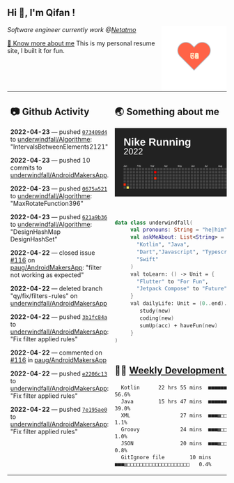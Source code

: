 <h2> Hi 👋, I'm Qifan ! </h2>
<a href="https://github.com/underwindfall/iBeats"><img align="right" width="150px" src="https://raw.githubusercontent.com/underwindfall/iBeats/main/files/heart.svg"/></a>
<p><em>Software engineer currently work @<a href="https://www.netatmo.com">Netatmo</a></em></p>
<p><a href="https://qifanyang.com/resume" target="_blank"> 🔭 Know more about me</a> This is my personal resume site, I built it for fun.</p>
<table><tr><td valign="top" rowspan="2">

 ## 📷 Github Activity
 <!-- githubActivity starts -->
  **2022-04-23** — pushed [`073409d4`](https://github.com/underwindfall/Algorithme/commit/073409d4421b0c68753ca501cb01049e3e4e5611) to [underwindfall/Algorithme](https://api.github.com/repos/underwindfall/Algorithme): "IntervalsBetweenElements2121"

  **2022-04-23** — pushed 10 commits to [underwindfall/AndroidMakersApp](https://api.github.com/repos/underwindfall/AndroidMakersApp).

  **2022-04-23** — pushed [`0675a521`](https://github.com/underwindfall/Algorithme/commit/0675a521482d5323310c049bb8b33603ab43c98f) to [underwindfall/Algorithme](https://api.github.com/repos/underwindfall/Algorithme): "MaxRotateFunction396"

  **2022-04-23** — pushed [`621a9b36`](https://github.com/underwindfall/Algorithme/commit/621a9b363423b4568486d9227125ff590778b895) to [underwindfall/Algorithme](https://api.github.com/repos/underwindfall/Algorithme): "DesignHashMap DesignHashSet"

  **2022-04-22** — closed issue [#116](https://api.github.com/repos/paug/AndroidMakersApp/issues/116) on [paug/AndroidMakersApp](https://api.github.com/repos/paug/AndroidMakersApp): "filter not working as expected"

  **2022-04-22** — deleted branch "qy/fix/filters-rules" on [underwindfall/AndroidMakersApp](https://api.github.com/repos/underwindfall/AndroidMakersApp)

  **2022-04-22** — pushed [`3b1fc84a`](https://github.com/underwindfall/AndroidMakersApp/commit/3b1fc84a098d9f840befd22a090b1826f809cd5f) to [underwindfall/AndroidMakersApp](https://api.github.com/repos/underwindfall/AndroidMakersApp): "Fix filter applied rules"

  **2022-04-22** — commented on [#116](https://github.com/paug/AndroidMakersApp/issues/116#issuecomment-1106648115) in [paug/AndroidMakersApp](https://api.github.com/repos/paug/AndroidMakersApp)

  **2022-04-22** — pushed [`e2206c13`](https://github.com/underwindfall/AndroidMakersApp/commit/e2206c138c984a0fc38bc97e6259e009b77ed2d4) to [underwindfall/AndroidMakersApp](https://api.github.com/repos/underwindfall/AndroidMakersApp): "Fix filter applied rules"

  **2022-04-22** — pushed [`7e195ae0`](https://github.com/underwindfall/AndroidMakersApp/commit/7e195ae08c4a6aa2252757bfd43af39200759c6b) to [underwindfall/AndroidMakersApp](https://api.github.com/repos/underwindfall/AndroidMakersApp): "Fix filter applied rules"
 <!-- githubActivity ends -->
 </td><td valign="top">

 ## 🌏 Something about me
 <!-- profile starts -->
 <a href="https://github.com/underwindfall" width="100%">
   <img src="https://github.com/underwindfall/GitHubPoster/blob/main/examples/nike.svg"/>
 </a>
 <br/>
 <br/>
 <br/>

 ```kotlin
 data class underwindfall(
      val pronouns: String = "he|him",
      val askMeAbout: List<String> = listOf(
        "Kotlin", "Java",
        "Dart","Javascript", "Typescript",
        "Swift"
      )
      val toLearn: () -> Unit = {
        "Flutter" to "For Fun",
        "Jetpack Compose" to "Future"
      }
      val dailyLife: Unit = (0..end).reduce { acc, new ->
         study(new)
         coding(new)
         sumUp(acc) + haveFun(new)
      }
 )
 ```
 <!-- profile ends -->
 </td></tr><tr><td valign="top">

 ## 🏊‍♂️ <a href="https://gist.github.com/underwindfall/377ee88ba1fabd1e93516e48ca9c61eb" target="_blank">Weekly Development Breakdown</a>
  <!-- codeTime starts -->
  ```text
    Kotlin      22 hrs 55 mins  ■■■■■■■■■■■■■■■■■□□□□□□□  56.6%
    Java        15 hrs 47 mins  ■■■■■■■■■■■■▦□□□□□□□□□□□  39.0%
    XML                27 mins  ■■■▦□□□□□□□□□□□□□□□□□□□□   1.1%
    Groovy             24 mins  ■■■▦□□□□□□□□□□□□□□□□□□□□   1.0%
    JSON               20 mins  ■■■▦□□□□□□□□□□□□□□□□□□□□   0.8%
    GitIgnore file        10 mins  ■■■▥□□□□□□□□□□□□□□□□□□□□   0.4%
  ```
  <!-- codeTime starts -->
  </td></tr></table>
